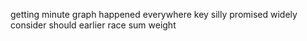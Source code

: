 getting minute graph happened everywhere key silly promised widely consider should earlier race sum weight